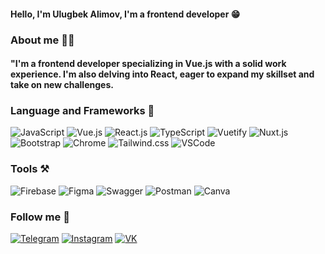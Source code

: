 <!-- [![Header](https://github.com/UlugbekAlimov/UlugbekAlimov/blob/main/assets/image.png)]() -->
#### Hello, I'm Ulugbek Alimov, I'm a frontend developer 😁 

### About me 🙋‍♂️
#### "I'm a frontend developer specializing in Vue.js with a solid work experience. I'm also delving into React, eager to expand my skillset and take on new challenges.

### Language and Frameworks 📝
![JavaScript](https://img.shields.io/badge/-JavaScript-F7DF1E?style=for-the-badge&logo=javascript&logoColor=000000)
![Vue.js](https://img.shields.io/badge/-Vue.js-42b883?style=for-the-badge&logo=vue.js&logoColor=000000)
![React.js](https://img.shields.io/badge/-React.js-61DAFB?style=for-the-badge&logo=react.js&logoColor=ffffff)
![TypeScript](https://img.shields.io/badge/-TypeScript-007ACC?style=for-the-badge&logo=TypeScript&logoColor=000000)
![Vuetify](https://img.shields.io/badge/-Vuetify-00C58E?style=for-the-badge&logo=Vuetify&logoColor=000000)
![Nuxt.js](https://img.shields.io/badge/-Nuxt.js-00C58E?style=for-the-badge&logo=Nuxt.js&logoColor=000000)
![Bootstrap](https://img.shields.io/badge/-Bootstrap-555555?style=for-the-badge&logo=Bootstrap&logoColor=000000)
![Chrome](https://img.shields.io/badge/-Chrome-AAAAAA?style=for-the-badge&logo=chrome&logoColor=000000)
![Tailwind.css](https://img.shields.io/badge/-Tailwind.css-61DAFB?style=for-the-badge&logo=Tailwind.css&logoColor=000000)
![VSCode](https://img.shields.io/badge/-VSCode-007ACC?style=for-the-badge&logo=VSCode&logoColor=000000)

### Tools ⚒️

![Firebase](https://img.shields.io/badge/-Firebase-FFA611?style=for-the-badge&logo=Firebase&logoColor=000000)
![Figma](https://img.shields.io/badge/-Figma-000000?style=for-the-badge&logo=Figma&logoColor=FF0000)
![Swagger](https://img.shields.io/badge/-Swagger-85EA2D?style=for-the-badge&logo=Swagger&logoColor=000000)
![Postman](https://img.shields.io/badge/-Postman-FF6C37?style=for-the-badge&logo=Postman&logoColor=000000)
![Canva](https://img.shields.io/badge/-Canva-FF7A73?style=for-the-badge&logo=Canva&logoColor=000000)


### Follow me 📲
[![Telegram](https://img.shields.io/badge/-Telegram-007ACC?style=for-the-badge&logo=Telegram&logoColor=000000)](https://t.me/Al1mov2004)
[![Instagram](https://img.shields.io/badge/-Instagram-833AB4?style=for-the-badge&logo=Instagram&logoColor=000000)](https://www.instagram.com/al1mov_ulugbek?igsh=d2hiMnUzenptZXJm)
[![VK](https://img.shields.io/badge/-VK-4A76A8?style=for-the-badge&logo=VK&logoColor=000000)](https://vk.com/id708889714)